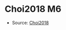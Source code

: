 <a name="material" />

# Choi2018 M6
<script type="application/ld+json">
  {
    "@context": "https://schema.org/",
    "@type": "ChemicalSubstance",
    "http://purl.org/dc/terms/conformsTo":
      {
        "@type": "CreativeWork",
        "@id": "https://bioschemas.org/profiles/ChemicalSubstance/0.4-RELEASE/"
      },
    "@id": "https://egonw.github.io/nanowiki/nanowiki517.html#material",
    "name": "Choi2018 M6",
    "sameAs": "http://127.0.0.1/mediawiki/index.php/Special:URIResolver/Choi2018_M6"
  }
</script>


* Source: [Choi2018](Choi2018.md)

